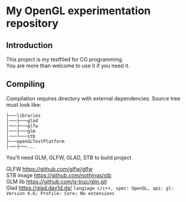 # My OpenGL experimentation repository
## Introduction
This project is my testfiled for CG programming.  
You are more than welcome to use it if you need it.
## Compiling
Compilation requires directory with external dependencies. Source tree must look like:
```
├───libraries  
│───├───glad  
│───├───glfw  
│───├───glm  
│───└───stb  
├───openGLTestPlatform  
│───├───...
```

You'll need GLM, GLFW, GLAD, STB to build project

GLFW https://github.com/glfw/glfw  
STB image https://github.com/nothings/stb  
GLM lib https://github.com/g-truc/glm.git  
Glad https://glad.dav1d.de/ `langiage c/c++, spec: OpenGL, api: gl: Version 4.6; Profile: Core; No extensions`